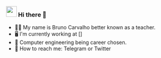 ### <img src="https://diginess.ca/wp-content/uploads/2020/02/waving_hand_sign_1024.gif" width="29px"> Hi there 👋

- 👨‍💻 My name is Bruno Carvalho better known as a teacher.
- 🖥 I'm currently working at []
- 🔭 Computer engineering being career chosen.
- 📱 How to reach me: Telegram or Twitter
